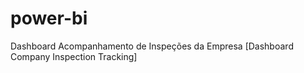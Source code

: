# power-bi
Dashboard Acompanhamento de Inspeções da Empresa [Dashboard Company Inspection Tracking]
